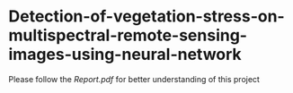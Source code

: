# Detection-of-vegetation-stress-on-multispectral-remote-sensing-images-using-neural-network

Please follow the *Report.pdf* for better understanding of this project
